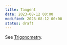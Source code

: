 ```yaml
---
title: Tangent
date: 2023-08-12 00:00
modified: 2023-08-12 00:00
status: draft
---
```


See [Trigonometry](trigonometry.md).